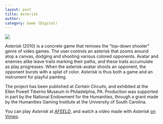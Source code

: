 ```yaml
---
layout: post
title: Asterisk
author:
category: Game (Digital)
---
```


![](../../../../assets/images/Asterisk.png)

*Asterisk* (2010) is a concrete game that remixes the "top-down shooter" genre of video games. The user controls an asterisk that zooms around atop a canvas, dodging and shooting various colored opponents. Avatar and enemies alike leave trails marking their paths, and these trails accumulate as play progresses. When the asterisk-avatar shoots an opponent, the opponent bursts with a splat of color. *Asterisk* is thus both a game and an instrument for playful painting.

The project has been published at *Certain Circuits*, and exhibited at the Ellen Powell Tiberno Museum in Philadelphia, PA. Production was supported in part by the National Endowment for the Humanities, through a grant made by the Humanities Gaming Institute at the University of South Carolina.

You can play *Asterisk* at [*AFEELD*](http://www.cddc.vt.edu/digitaloriginals/afeeld/concretegames/asterisk-in-progress/), and watch a video made with *Asterisk* [on Vimeo](https://vimeo.com/10341056).
